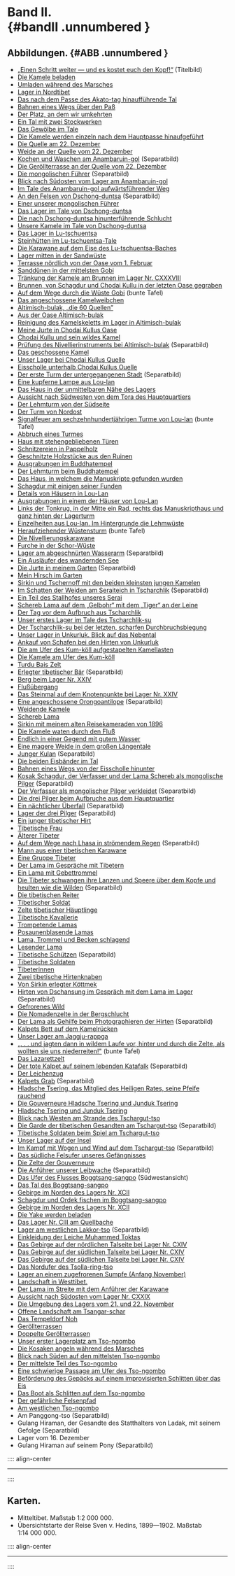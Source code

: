 # Band II.<br /> {#bandII .unnumbered }


## Abbildungen. {#ABB .unnumbered  }

* [„Einen Schritt weiter — und es kostet euch den Kopf!“](ch001.xhtml#b000) (Titelbild)
* [Die Kamele beladen](ch003.xhtml#b003)
* [Umladen während des Marsches](ch003.xhtml#b004)
* [Lager in Nordtibet](ch003.xhtml#b005)
* [Das nach dem Passe des Akato-tag hinaufführende Tal](ch003.xhtml#b008)
* [Bahnen eines Wegs über den Paß](ch003.xhtml#b009)
* [Der Platz, an dem wir umkehrten](ch003.xhtml#b011)
* [Ein Tal mit zwei Stockwerken](ch003.xhtml#b012)
* [Das Gewölbe im Tale](ch003.xhtml#b013)
* [Die Kamele werden einzeln nach dem Hauptpasse hinaufgeführt](ch003.xhtml#b014)
* [Die Quelle am 22. Dezember](ch003.xhtml#b015)
* [Weide an der Quelle vom 22. Dezember](ch003.xhtml#b016)
* [Kochen und Waschen am Anambaruin-gol](ch003.xhtml#b017)  (Separatbild)
* [Die Geröllterrasse an der Quelle vom 22. Dezember](ch003.xhtml#b017a)
* [Die mongolischen Führer](ch003.xhtml#b020) (Separatbild)
* [Blick nach Südosten vom Lager am Anambaruin-gol](ch003.xhtml#b021)
* [Im Tale des Anambaruin-gol aufwärtsführender Weg](ch004.xhtml#b024)
* [An den Felsen von Dschong-duntsa](ch004.xhtml#b024a) (Separatbild)
* [Einer unserer mongolischen Führer](ch004.xhtml#b025)
* [Das Lager im Tale von Dschong-duntsa](ch004.xhtml#b027)
* [Die nach Dschong-duntsa hinunterführende Schlucht](ch004.xhtml#b028)
* [Unsere Kamele im Tale von Dschong-duntsa](ch004.xhtml#b029)
* [Das Lager in Lu-tschuentsa](ch004.xhtml#b031)
* [Steinhütten im Lu-tschuentsa-Tale](ch004.xhtml#b032)
* [Die Karawane auf dem Eise des Lu-tschuentsa-Baches](ch004.xhtml#b033)
* [Lager mitten in der Sandwüste](ch004.xhtml#b037)
* [Terrasse nördlich von der Oase vom 1. Februar](ch004.xhtml#b040)
* [Sanddünen in der mittelsten Gobi](ch004.xhtml#b040a)
* [Tränkung der Kamele am Brunnen im Lager Nr. CXXXVIII](ch004.xhtml#b041)
* [Brunnen, von Schagdur und Chodai Kullu in der letzten Oase gegraben](ch004.xhtml#b043)
* [Auf dem Wege durch die Wüste Gobi](ch005.xhtml#b048)  (bunte Tafel)
* [Das angeschossene Kamelweibchen](ch005.xhtml#b051)
* [Altimisch-bulak, „die 60 Quellen”](ch005.xhtml#b052)
* [Aus der Oase Altimisch-bulak](ch005.xhtml#b053)
* [Reinigung des Kamelskeletts im Lager in Altimisch-bulak](ch005.xhtml#b054)
* [Meine Jurte in Chodai Kullus Oase](ch005.xhtml#b055)
* [Chodai Kullu und sein wildes Kamel](ch005.xhtml#b056)
* [Prüfung des Nivellierinstruments bei Altimisch-bulak](ch005.xhtml#b056a)  (Separatbild)
* [Das geschossene Kamel](ch005.xhtml#b057)
* [Unser Lager bei Chodai Kullus Quelle](ch005.xhtml#b059)
* [Eisscholle unterhalb Chodai Kullus Ouelle](ch005.xhtml#b061)
* [Der erste Turm der untergegangenen Stadt](ch006.xhtml#b064)  (Separatbild)
* [Eine kupferne Lampe aus Lou-lan](ch006.xhtml#b065)
* [Das Haus in der unmittelbaren Nähe des Lagers](ch006.xhtml#b066)
* [Aussicht nach Südwesten von dem Tora des Hauptquartiers](ch006.xhtml#b069)
* [Der Lehmturm von der Südseite](ch006.xhtml#b071)
* [Der Turm von Nordost](ch006.xhtml#b072)
* [Signalfeuer am sechzehnhundertjährigen Turme von Lou-lan](ch006.xhtml#b072a)  (bunte Tafel)
* [Abbruch eines Turmes](ch006.xhtml#b073)
* [Haus mit stehengebliebenen Türen](ch006.xhtml#b075)
* [Schnitzereien in Pappelholz](ch006.xhtml#b077)
* [Geschnitzte Holzstücke aus den Ruinen](ch006.xhtml#b079)
* [Ausgrabungen im Buddhatempel](ch006.xhtml#b080)
* [Der Lehmturm beim Buddhatempel](ch006.xhtml#b081)
* [Das Haus, in welchem die Manuskripte gefunden wurden](ch006.xhtml#b082)
* [Schagdur mit einigen seiner Funden](ch006.xhtml#b083)
* [Details von Häusern in Lou-Lan](ch006.xhtml#b085)
* [Ausgrabungen in einem der Häuser von Lou-Lan](ch006.xhtml#b087)
* [Links der Tonkrug, in der Mitte ein Rad, rechts das Manuskripthaus und ganz hinten der Lagerturm](ch006.xhtml#b088)
* [Einzelheiten aus Lou-lan. Im Hintergrunde die Lehmwüste](ch006.xhtml#b089)
* [Heraufziehender Wüstensturm](ch008.xhtml#b104) (bunte Tafel)
* [Die Nivellierungskarawane](ch008.xhtml#b105)
* [Furche in der Schor-Wüste](ch008.xhtml#b111)
* [Lager am abgeschnürten Wasserarm](ch009.xhtml#b124) (Separatbild)
* [Ein Ausläufer des wandernden See](ch009.xhtml#b129)
* [Die Jurte in meinem Garten](ch010.xhtml#b136) (Separatbild)
* [Mein Hirsch im Garten](ch010.xhtml#b137)
* [Sirkin und Tschernoff mit den beiden kleinsten jungen Kamelen](ch010.xhtml#b139)
* [Im Schatten der Weiden am Seraiteich in Tscharchlik](ch010.xhtml#b140) (Separatbild)
* [Ein Teil des Stallhofes unseres Serai](ch010.xhtml#b143) 
* [Schereb Lama auf dem „Gelbohr“ mit dem „Tiger“ an der Leine](ch010.xhtml#b147) 
* [Der Tag vor dem Aufbruch aus Tscharchlik](ch010.xhtml#b149) 
* [Unser erstes Lager im Tale des Tscharchlik-su](ch011.xhtml#b159) 
* [Der Tscharchlik-su bei der letzten, scharfen Durchbruchsbiegung](ch011.xhtml#b160) 
* [Unser Lager in Unkurluk. Blick auf das Nebental](ch011.xhtml#b169) 
* [Ankauf von Schafen bei den Hirten von Unkurluk](ch011.xhtml#b171) 
* [Die am Ufer des Kum-köll aufgestapelten Kamellasten](ch011.xhtml#b175) 
* [Die Kamele am Ufer des Kum-köll](ch012.xhtml#b177) 
* [Turdu Bais Zelt](ch012.xhtml#b185) 
* [Erlegter tibetischer Bär](ch012.xhtml#b192) (Separatbild)
* [Berg beim Lager Nr. XXIV](ch012.xhtml#b193) 
* [Flußübergang](ch013.xhtml#b205) 
* [Das Steinmal auf dem Knotenpunkte bei Lager Nr. XXIV](ch013.xhtml#b207)
* [Eine angeschossene Orongoantilope](ch013.xhtml#b208) (Separatbild)
* [Weidende Kamele](ch013.xhtml#b213)
* [Schereb Lama](ch013.xhtml#b215)
* [Sirkin mit meinem alten Reisekameraden von 1896](ch013.xhtml#b218)
* [Die Kamele waten durch den Fluß](ch014.xhtml#b225)
* [Endlich in einer Gegend mit gutem Wasser](ch014.xhtml#b225)
* [Eine magere Weide in dem großen Längentale](ch014.xhtml#b229)
* [Junger Kulan](ch014.xhtml#b232) (Separatbild)
* [Die beiden Eisbänder im Tal](ch015.xhtml#b240)  
* [Bahnen eines Wegs von der Eisscholle hinunter](ch015.xhtml#b241)  
* [Kosak Schagdur, der Verfasser und der Lama Schereb als mongolische Pilger](ch015.xhtml#b248) (Separatbild)
* [Der Verfasser als mongolischer Pilger verkleidet](ch015.xhtml#b252) (Separatbild)
* [Die drei Pilger beim Aufbruche aus dem Hauptquartier](ch016.xhtml#b254)
* [Ein nächtlicher Überfall](ch016.xhtml#b260) (Separatbild)
* [Lager der drei Pilger](ch017.xhtml#b272)  (Separatbild)
* [Ein junger tibetischer Hirt](ch017.xhtml#b277) 
* [Tibetische Frau](ch017.xhtml#b278)
* [Älterer Tibeter](ch017.xhtml#b279)
* [Auf dem Wege nach Lhasa in strömendem Regen](ch017.xhtml#b280) (Separatbild)
* [Mann aus einer tibetischen Karawane](ch018.xhtml#b291)
* [Eine Gruppe Tibeter](ch018.xhtml#b299)
* [Der Lama im Gespräche mit Tibetern](ch018.xhtml#b303)
* [Ein Lama mit Gebettrommel](ch019.xhtml#b307)
* [Die Tibeter schwangen ihre Lanzen und Speere über dem Kopfe und heulten wie die Wilden](ch019.xhtml#b310) (Separatbild)
* [Die tibetischen Reiter](ch019.xhtml#b311)
* [Tibetischer Soldat](ch019.xhtml#b315)
* [Zelte tibetischer Häuptlinge](ch019.xhtml#b321)
* [Tibetische Kavallerie](ch019.xhtml#b328)
* [Trompetende Lamas](ch019.xhtml#b328a)
* [Posaunenblasende Lamas](ch019.xhtml#b329)
* [Lama, Trommel und Becken schlagend](ch019.xhtml#b330)
* [Lesender Lama](ch019.xhtml#b331)
* [Tibetische Schützen](ch020.xhtml#b336) (Separatbild)
* [Tibetische Soldaten](ch020.xhtml#b337)
* [Tibeterinnen](ch020.xhtml#b341)
* [Zwei tibetische Hirtenknaben](ch020.xhtml#b343)
* [Von Sirkin erlegter Köttmek](ch022.xhtml#b364)
* [Hirten von Dschansung im Gespräch mit dem Lama im Lager](ch022.xhtml#b365) (Separatbild)
* [Gefrorenes Wild](ch022.xhtml#b366)
* [Die Nomadenzelte in der Bergschlucht](ch022.xhtml#b367)
* [Der Lama als Gehilfe beim Photographieren der Hirten](ch022.xhtml#b368)  (Separatbild)
* [Kalpets Bett auf dem Kamelrücken](ch023.xhtml#b379)
* [Unser Lager am Jaggju-rappga](ch023.xhtml#b381)
* [„. . . und jagten dann in wildem Laufe vor, hinter und durch die Zelte, als wollten sie uns niederreiten!"](ch023.xhtml#b384) (bunte Tafel)
* [Das Lazarettzelt](ch023.xhtml#b387)
* [Der tote Kalpet auf seinem lebenden Katafalk](ch023.xhtml#b388) (Separatbild)
* [Der Leichenzug](ch023.xhtml#b391)
* [Kalpets Grab](ch023.xhtml#b392) (Separatbild)
* [Hladsche Tsering, das Mitglied des Heiligen Rates, seine Pfeife rauchend](ch023.xhtml#b399)
* [Die Gouverneure Hladsche Tsering und Junduk Tsering](ch023.xhtml#b400)
* [Hladsche Tsering und Junduk Tsering](ch023.xhtml#b401)
* [Blick nach Westen am Strande des Tschargut-tso](ch024.xhtml#b417)
* [Die Garde der tibetischen Gesandten am Tschargut-tso](ch025.xhtml#b420) (Separatbild)
* [Tibetische Soldaten beim Spiel am Tschargut-tso](ch025.xhtml#b421)
* [Unser Lager auf der Insel](ch025.xhtml#b423)
* [Im Kampf mit Wogen und Wind auf dem Tschargut-tso](ch025.xhtml#b424)  (Separatbild)
* [Das südliche Felsufer unseres Gefängnisses](ch025.xhtml#b425)
* [Die Zelte der Gouverneure](ch025.xhtml#b433)
* [Die Anführer unserer Leibwache](ch025.xhtml#b434) (Separatbild)
* [Das Ufer des Flusses Boggtsang-sangpo](ch026.xhtml#b437) (Südwestansicht)
* [Das Tal des Boggtsang-sangpo](ch026.xhtml#b439)
* [Gebirge im Norden des Lagers Nr. XCII](ch026.xhtml#b441)
* [Schagdur und Ordek fischen im Boggtsang-sangpo](ch026.xhtml#b442)
* [Gebirge im Norden des Lagers Nr. XCII](ch026.xhtml#b443)
* [Die Yake werden beladen](ch026.xhtml#b447)
* [Das Lager Nr. CIII am Quellbache](ch026.xhtml#b451)
* [Lager am westlichen Lakkor-tso](ch026.xhtml#b452) (Separatbild)
* [Einkleidung der Leiche Muhammed Toktas](ch027.xhtml#b457)
* [Das Gebirge auf der nördlichen Talseite bei Lager Nr. CXIV](ch027.xhtml#b461)
* [Das Gebirge auf der südlichen Talseite bei Lager Nr. CXIV](ch027.xhtml#b463)
* [Das Gebirge auf der südlichen Talseite bei Lager Nr. CXIV](ch027.xhtml#b465)
* [Das Nordufer des Tsolla-ring-tso](ch027.xhtml#b469)
* [Lager an einem zugefrorenen Sumpfe (Anfang November)](ch027.xhtml#b471)
* [Landschaft in Westtibet.](ch027.xhtml#b473)
* [Der Lama im Streite mit dem Anführer der Karawane](ch028.xhtml#b476)
* [Aussicht nach Südosten vom Lager Nr. CXXIX](ch028.xhtml#b477)
* [Die Umgebung des Lagers vom 21. und 22. November](ch028.xhtml#b478)
* [Offene Landschaft am Tsangar-schar](ch028.xhtml#b479)
* [Das Tempeldorf Noh](ch028.xhtml#b481)
* [Geröllterrassen](ch028.xhtml#b483)
* [Doppelte Geröllterrassen](ch028.xhtml#b485)
* [Unser erster Lagerplatz am Tso-ngombo](ch028.xhtml#b487)
* [Die Kosaken angeln während des Marsches](ch028.xhtml#b488)
* [Blick nach Süden auf den mittelsten Tso-ngombo](ch028.xhtml#b489)
* [Der mittelste Teil des Tso-ngombo](ch028.xhtml#b491)
* [Eine schwierige Passage am Ufer des Tso-ngombo](ch028.xhtml#b493)
* [Beförderung des Gepäcks auf einem improvisierten Schlitten über das Eis](ch028.xhtml#b495)
* [Das Boot als Schlitten auf dem Tso-ngombo](ch028.xhtml#b496)
* [Der gefährliche Felsenpfad](ch028.xhtml#b497)
* [Am westlichen Tso-ngombo](ch028.xhtml#b498)
* Am Panggong-tso (Separatbild)
* Gulang Hiraman, der Gesandte des Statthalters von Ladak, mit seinem Gefolge (Separatbild)
* Lager vom 16. Dezember
* Gulang Hiraman auf seinem Pony (Separatbild)






:::: align-center
****
::::


## Karten. 

* Mitteltibet. Maßstab 1:2&nbsp;000&nbsp;000.
* Übersichtstarte der Reise Sven v. Hedins, 1899—1902. Maßstab 1:14&nbsp;000&nbsp;000.

:::: align-center
****
::::
